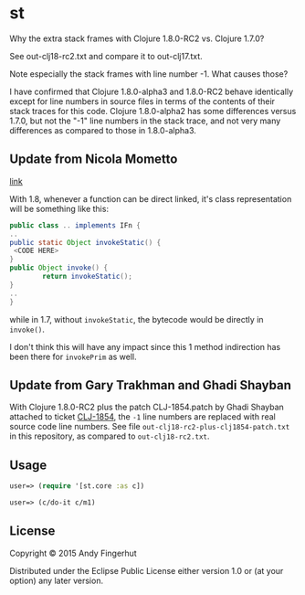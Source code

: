 # st

Why the extra stack frames with Clojure 1.8.0-RC2 vs. Clojure 1.7.0?

See out-clj18-rc2.txt and compare it to out-clj17.txt.

Note especially the stack frames with line number -1.  What causes those?

I have confirmed that Clojure 1.8.0-alpha3 and 1.8.0-RC2 behave
identically except for line numbers in source files in terms of the
contents of their stack traces for this code.  Clojure 1.8.0-alpha2
has some differences versus 1.7.0, but not the "-1" line numbers in
the stack trace, and not very many differences as compared to those in
1.8.0-alpha3.

## Update from Nicola Mometto

[link](https://groups.google.com/d/msg/clojure-dev/xDx3qsjhLVs/MGyNh8ZeCQAJ)

With 1.8, whenever a function can be direct linked, it's class
representation will be something like this:

```java
public class .. implements IFn {
..
public static Object invokeStatic() {
 <CODE HERE>
}
public Object invoke() {
        return invokeStatic();
}
..
}
```

while in 1.7, without `invokeStatic`, the bytecode would be directly
in `invoke()`.

I don't think this will have any impact since this 1 method
indirection has been there for `invokePrim` as well.

## Update from Gary Trakhman and Ghadi Shayban


With Clojure 1.8.0-RC2 plus the patch CLJ-1854.patch by Ghadi Shayban
attached to ticket
[CLJ-1854](http://dev.clojure.org/jira/browse/CLJ-1854), the `-1` line
numbers are replaced with real source code line numbers.  See file
`out-clj18-rc2-plus-clj1854-patch.txt` in this repository, as compared
to `out-clj18-rc2.txt`.


## Usage

```clojure
user=> (require '[st.core :as c])

user=> (c/do-it c/m1)
```

## License

Copyright © 2015 Andy Fingerhut

Distributed under the Eclipse Public License either version 1.0 or (at
your option) any later version.
